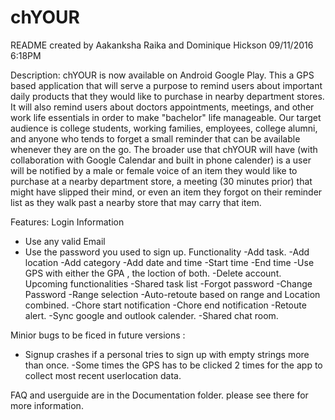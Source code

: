 # chYOUR
README created by Aakanksha Raika and Dominique Hickson 
09/11/2016 6:18PM

Description:
chYOUR  is now  available on Android Google Play. This a GPS based application that will serve a purpose to remind users about important daily products that they would like to purchase in nearby department stores. It will also remind users about doctors appointments, meetings, and other work life essentials in order to make "bachelor" life manageable. Our target audience is college students, working families, employees, college alumni, and anyone who tends to forget a small reminder that can be available whenever they are on the go. The broader use that chYOUR will have (with collaboration with Google Calendar and built in phone calender) is a user will be notified by a male or female voice of an item they would like to purchase at a nearby department store, a meeting (30 minutes prior) that might have slipped their mind, or even an item they forgot on their reminder list as they walk past a nearby store that may carry that item. 

Features:
Login Information
 - Use any valid Email
 - Use the password you used to sign up. 
Functionality
  -Add task.
  -Add location 
  -Add category 
  -Add date and time 
     -Start time 
     -End time
  -Use GPS with either the GPA , the loction of both. 
  -Delete account.
 Upcoming functionalities
  -Shared task list
  -Forgot password
  -Change Password
  -Range selection
  -Auto-retoute based on range and Location combined. 
  -Chore start notification 
  -Chore end notification 
  -Retoute alert.
  -Sync google and outlook calender. 
  -Shared chat room.
  
  Minior bugs to be ficed in future versions : 
  - Signup crashes if a personal tries to sign up with empty strings more than once.
  -Some times the GPS has to be clicked 2 times for the app to collect most recent userlocation data. 
  
  FAQ and userguide are in the Documentation folder. please see there for more information.
